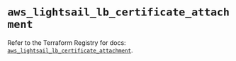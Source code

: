 # `aws_lightsail_lb_certificate_attachment`

Refer to the Terraform Registry for docs: [`aws_lightsail_lb_certificate_attachment`](https://registry.terraform.io/providers/hashicorp/aws/6.9.0/docs/resources/lightsail_lb_certificate_attachment).
